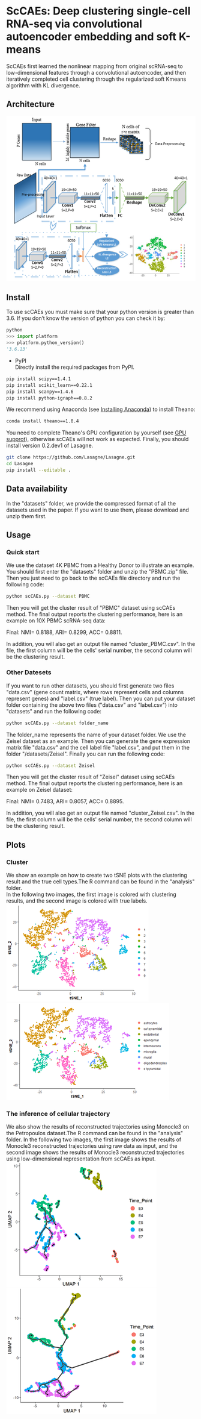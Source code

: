 # ScCAEs: Deep clustering single-cell RNA-seq via convolutional autoencoder embedding and soft K-means
ScCAEs first learned the nonlinear mapping from original scRNA-seq to low-dimensional features through a convolutional autoencoder, and then iteratively completed cell clustering through the regularized soft Kmeans algorithm with KL divergence. 

## Architecture
![model](https://github.com/gushenweiz/scCAEs/blob/master/Architecture/model.png)
## Install

To use scCAEs you must make sure that your python version is greater than 3.6. If you don’t know the version of python you can check it by:
```python
python
>>> import platform
>>> platform.python_version()
'3.6.13'
```

* PyPI  
Directly install the required packages from PyPI.

```bash
pip install scipy==1.4.1
pip install scikit_learn==0.22.1
pip install scanpy==1.4.6
pip install python-igraph==0.8.2
```
We recommend using Anaconda (see [Installing Anaconda](https://docs.anaconda.com/anaconda/install/)) to install Theano:
```bash
conda install theano==1.0.4
```
You need to complete Theano's GPU configuration by yourself (see [GPU supprot](https://lasagne.readthedocs.io/en/latest/user/installation.html#gpu-support)), otherwise scCAEs will not work as expected.
Finally, you should install version 0.2.dev1 of Lasagne.
```bash
git clone https://github.com/Lasagne/Lasagne.git
cd Lasagne
pip install --editable .
```

## Data availability
In the "datasets" folder, we provide the compressed format of all the datasets used in the paper. If you want to use them, please download and unzip them first. 

## Usage
### Quick start
We use the dataset 4K PBMC from a Healthy Donor to illustrate an example. You should first enter the "datasets" folder and unzip the "PBMC.zip" file. Then you just need to go back to the scCAEs file directory and run the following code:

```bash
python scCAEs.py --dataset PBMC
```

Then you will get the cluster result of "PBMC" dataset using scCAEs method. The final output reports the clustering performance, here is an example on 10X PBMC scRNA-seq data:

Final: NMI= 0.8188, ARI= 0.8299, ACC= 0.8811.

In addition, you will also get an output file named "cluster_PBMC.csv". In the file, the first column will be the cells' serial number, the second column will be the clustering result. 

### Other Datesets

If you want to run other datasets, you should first generate two files "data.csv" (gene count matrix, where rows represent cells and columns represent genes) and "label.csv" (true label). Then you can put your dataset folder containing the above two files ("data.csv" and "label.csv") into "datasets" and run the following code: 

```bash
python scCAEs.py --dataset folder_name
```

The folder_name represents the name of your dataset folder. We use the Zeisel dataset as an example. Then you can generate the gene expression matrix file "data.csv" and the cell label file "label.csv", and put them in the folder "/datasets/Zeisel". Finally you can run the following code:

```bash
python scCAEs.py --dataset Zeisel
```
Then you will get the cluster result of "Zeisel" dataset using scCAEs method. The final output reports the clustering performance, here is an example on Zeisel dataset:

Final: NMI= 0.7483, ARI= 0.8057, ACC= 0.8895.

In addition, you will also get an output file named "cluster_Zeisel.csv". In the file, the first column will be the cells' serial number, the second column will be the clustering result. 

## Plots
### Cluster
We show an example on how to create two tSNE plots with the clustering result and the true cell types.The R command can be found in the "analysis" folder.<br> 
In the following two images, the first image is colored with clustering results, and the second image is colored with true labels.<br>
![Zeisel_clusters](https://github.com/gushenweiz/scCAEs/blob/master/analysis/Zeisel_clusters.png)![Zeisel_truelabel](https://github.com/gushenweiz/scCAEs/blob/master/analysis/Zeisel_truelabel.png)
### The inference of cellular trajectory
We also show the results of reconstructed trajectories using Monocle3 on the Petropoulos dataset.The R command can be found in the "analysis" folder. In the following two images, the first image shows the results of Monocle3 reconstructed trajectories using raw data as input, and the second image shows the results of Monocle3 reconstructed trajectories using low-dimensional representation from scCAEs as input.<br>
![raw_trajectory](https://github.com/gushenweiz/scCAEs/blob/master/analysis/raw_trajectory.png)![scCAEs_trajectory](https://github.com/gushenweiz/scCAEs/blob/master/analysis/scCAEs_trajectory.png)<br>

